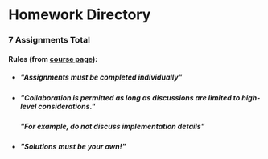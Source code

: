 # Homework Directory
### 7 Assignments Total
#### Rules (from [course page](https://harvard-iacs.github.io/2020-CS107/pages/coursework.html#hw)):
* ##### "Assignments must be completed individually"
* ##### "Collaboration is permitted as long as discussions are limited to high-level considerations."
	##### "For example, do not discuss implementation details"
* ##### "Solutions must be your own!"
